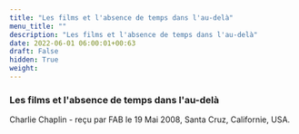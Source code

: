 ```yaml
---
title: "Les films et l'absence de temps dans l'au-delà"
menu_title: ""
description: "Les films et l'absence de temps dans l'au-delà"
date: 2022-06-01 06:00:01+00:63
draft: False
hidden: True
weight:
---
```

### Les films et l'absence de temps dans l'au-delà

Charlie Chaplin - reçu par FAB le 19 Mai 2008, Santa Cruz, Californie, USA.



